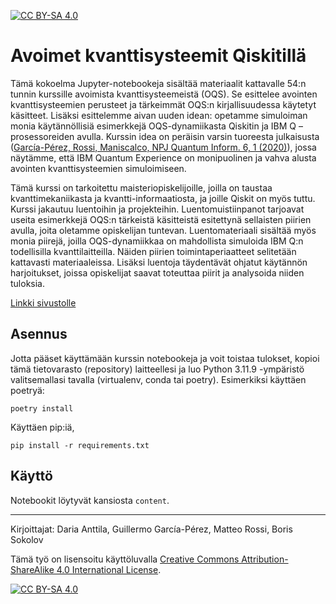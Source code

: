 [![CC BY-SA 4.0][cc-by-sa-shield]][cc-by-sa]

# Avoimet kvanttisysteemit Qiskitillä
Tämä kokoelma Jupyter-notebookeja sisältää materiaalit kattavalle 54:n tunnin kurssille avoimista kvanttisysteemeistä (OQS). Se esittelee avointen kvanttisysteemien perusteet ja tärkeimmät OQS:n kirjallisuudessa käytetyt käsitteet. Lisäksi esittelemme aivan uuden idean: opetamme simuloiman monia käytännöllisiä esimerkkejä OQS-dynamiikasta Qiskitin ja IBM Q –prosessoreiden avulla. Kurssin idea on peräisin varsin tuoreesta julkaisusta ([García-Pérez, Rossi, Maniscalco, NPJ Quantum Inform. 6, 1 (2020)](https://www.nature.com/articles/s41534-019-0235-y)), jossa näytämme, että IBM Quantum Experience on monipuolinen ja vahva alusta avointen kvanttisysteemien simuloimiseen.  

Tämä kurssi on tarkoitettu maisteriopiskelijoille, joilla on taustaa kvanttimekaniikasta ja kvantti-informaatiosta, ja joille Qiskit on myös tuttu. Kurssi jakautuu luentoihin ja projekteihin. Luentomuistiinpanot tarjoavat useita esimerkkejä OQS:n tärkeistä käsitteistä esitettynä sellaisten piirien avulla, joita oletamme opiskelijan tuntevan. Luentomateriaali sisältää myös monia piirejä, joilla OQS-dynamiikkaa on mahdollista simuloida IBM Q:n todellisilla kvanttilaitteilla. Näiden piirien toimintaperiaatteet selitetään kattavasti materiaaleissa. Lisäksi luentoja täydentävät ohjatut käytännön harjoitukset, joissa opiskelijat saavat toteuttaa piirit ja analysoida niiden tuloksia. 

[Linkki sivustolle](https://qplaylearn.github.io/oqs-jupyterbook)

## Asennus
Jotta pääset käyttämään kurssin notebookeja ja voit toistaa tulokset, kopioi tämä tietovarasto (repository) laitteellesi ja luo Python 3.11.9 -ympäristö valitsemallasi tavalla (virtualenv, conda tai poetry). Esimerkiksi käyttäen poetryä: 

```shell
poetry install
```

Käyttäen pip:iä,

```shell
pip install -r requirements.txt
```

## Käyttö

Notebookit löytyvät kansiosta `content`. 

----

Kirjoittajat: Daria Anttila, Guillermo García-Pérez, Matteo Rossi, Boris Sokolov


Tämä työ on lisensoitu käyttöluvalla  [Creative Commons Attribution-ShareAlike 4.0
International License][cc-by-sa].

[![CC BY-SA 4.0][cc-by-sa-image]][cc-by-sa]

[cc-by-sa]: http://creativecommons.org/licenses/by-sa/4.0/
[cc-by-sa-image]: https://licensebuttons.net/l/by-sa/4.0/88x31.png
[cc-by-sa-shield]: https://img.shields.io/badge/License-CC%20BY--SA%204.0-lightgrey.svg
